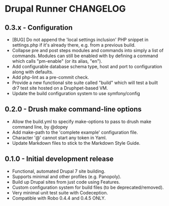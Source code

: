 Drupal Runner CHANGELOG
=======================

0.3.x - Configuration
---------------------
* [BUG] Do not append the 'local settings inclusion' PHP snippet in
  settings.php if it's already there, e.g. from a previous build.
* Collapse pre and post steps modules and commands into simply a list of
  commands. Modules can still be enabled with by defining a command which calls
  "pm-enable" (or its alias, "en").
* Add configurable database schema type, host and port to configuration along
  with defaults.
* Add php-lint as a pre-commit check.
* Provide a new functional site suite called "build" which will test a built
  dr7 test site hosted on a Druphpet-based VM.
* Update the build configuration system to use symfony/config

0.2.0 - Drush make command-line options
---------------------------------------
* Allow the build.yml to specify make-options to pass to drush make command
  line, by @dopey
* Add make-path to the 'complete example' configuration file.
* Character '@' cannot start any token in Yaml.
* Update Markdown files to stick to the Markdown Style Guide.

0.1.0 - Initial development release
-----------------------------------
* Functional, automated Drupal 7 site building.
* Supports minimal and other profiles (e.g. Panopoly).
* Build up Drupal sites from just code using Features.
* Custom configuration system for build files (to be deprecated/removed).
* Very minimal unit test suite with Codeception.
* Compatible with Robo 0.4.4 and 0.4.5 ONLY.
